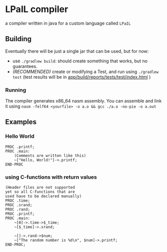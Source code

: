 # LPaIL compiler

a compiler written in java for a custom language called `LPaIL`

## Building

Eventually there will be just a single jar that can be used, but for now:

- use `./gradlew build`: should create something that works, but no guarantees.
- *(RECOMMENDED)* create or modifying a Test, and run using
  `./gradlew test` (test results will be in
  [app/build/reports/tests/test/index.html](app/build/reports/tests/test/index.html) )

### Running

The compiler generates x86_64 nasm assembly.
You can assemble and link it using `nasm -felf64 <yourfile> -o a.o && gcc ./a.o -no-pie -o a.out`

## Examples

### Hello World

```LPAIL
PROC .printf;
PROC .main:
    (Comments are written like this)
	~["Hello, World!"]->.printf;
END-PROC
```

### using  C-functions with return values

```LPAI?
(Header files are not supported
yet so all C-functions that are
used have to be declared manually)
PROC .time;
PROC .srand;
PROC .rand;
PROC .printf;
PROC .main:
	~[0]->.time->$_time;
	~[$_time]->.srand;
	
	~[]->.rand->$num;
	~["The random number is %d\n", $num]->.printf;
END-PROC;
```